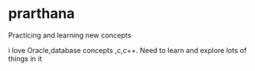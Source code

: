 # prarthana
Practicing and learning new concepts

i love Oracle,database concepts ,c,c++.
Need to learn and explore lots of things in it
